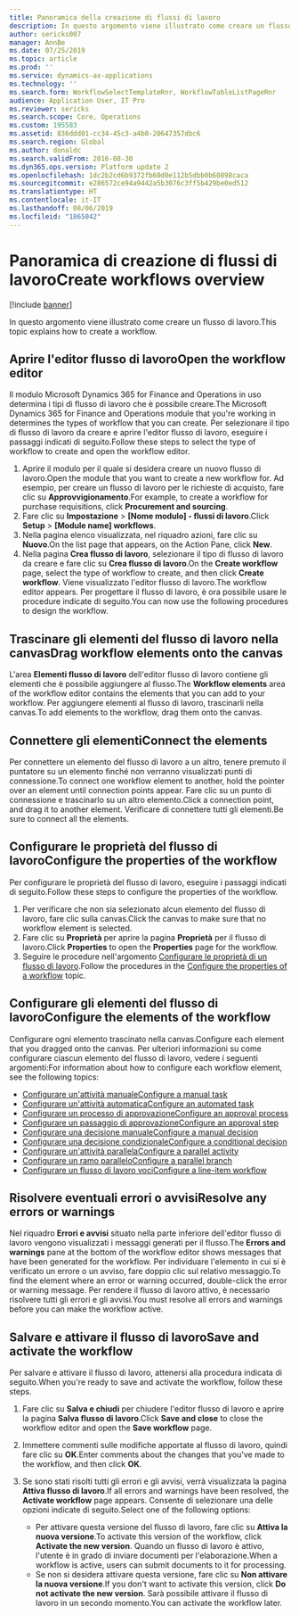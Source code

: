 ```yaml
---
title: Panoramica della creazione di flussi di lavoro
description: In questo argomento viene illustrato come creare un flusso di lavoro.
author: sericks007
manager: AnnBe
ms.date: 07/25/2019
ms.topic: article
ms.prod: ''
ms.service: dynamics-ax-applications
ms.technology: ''
ms.search.form: WorkflowSelectTemplateRnr, WorkflowTableListPageRnr
audience: Application User, IT Pro
ms.reviewer: sericks
ms.search.scope: Core, Operations
ms.custom: 195583
ms.assetid: 836ddd01-cc34-45c3-a4b0-20647357dbc6
ms.search.region: Global
ms.author: donaldc
ms.search.validFrom: 2016-08-30
ms.dyn365.ops.version: Platform update 2
ms.openlocfilehash: 1dc2b2cd6b9372fb60d0e112b5dbb0b60898caca
ms.sourcegitcommit: e286572ce94a9442a5b3076c3ff5b429be0ed512
ms.translationtype: HT
ms.contentlocale: it-IT
ms.lasthandoff: 08/06/2019
ms.locfileid: "1865042"
---
```

# <a name="create-workflows-overview"></a><span data-ttu-id="d09b4-103">Panoramica di creazione di flussi di lavoro</span><span class="sxs-lookup"><span data-stu-id="d09b4-103">Create workflows overview</span></span>

[!include [banner](../includes/banner.md)]

<span data-ttu-id="d09b4-104">In questo argomento viene illustrato come creare un flusso di lavoro.</span><span class="sxs-lookup"><span data-stu-id="d09b4-104">This topic explains how to create a workflow.</span></span>

## <a name="open-the-workflow-editor"></a><span data-ttu-id="d09b4-105">Aprire l'editor flusso di lavoro</span><span class="sxs-lookup"><span data-stu-id="d09b4-105">Open the workflow editor</span></span>

<span data-ttu-id="d09b4-106">Il modulo Microsoft Dynamics 365 for Finance and Operations in uso determina i tipi di flusso di lavoro che è possibile creare.</span><span class="sxs-lookup"><span data-stu-id="d09b4-106">The Microsoft Dynamics 365 for Finance and Operations module that you're working in determines the types of workflow that you can create.</span></span> <span data-ttu-id="d09b4-107">Per selezionare il tipo di flusso di lavoro da creare e aprire l'editor flusso di lavoro, eseguire i passaggi indicati di seguito.</span><span class="sxs-lookup"><span data-stu-id="d09b4-107">Follow these steps to select the type of workflow to create and open the workflow editor.</span></span>

1. <span data-ttu-id="d09b4-108">Aprire il modulo per il quale si desidera creare un nuovo flusso di lavoro.</span><span class="sxs-lookup"><span data-stu-id="d09b4-108">Open the module that you want to create a new workflow for.</span></span> <span data-ttu-id="d09b4-109">Ad esempio, per creare un flusso di lavoro per le richieste di acquisto, fare clic su **Approvvigionamento**.</span><span class="sxs-lookup"><span data-stu-id="d09b4-109">For example, to create a workflow for purchase requisitions, click **Procurement and sourcing**.</span></span>
2. <span data-ttu-id="d09b4-110">Fare clic su **Impostazione** &gt; **\[Nome modulo\] - flussi di lavoro**.</span><span class="sxs-lookup"><span data-stu-id="d09b4-110">Click **Setup** &gt; **\[Module name\] workflows**.</span></span>
3. <span data-ttu-id="d09b4-111">Nella pagina elenco visualizzata, nel riquadro azioni, fare clic su **Nuovo**.</span><span class="sxs-lookup"><span data-stu-id="d09b4-111">On the list page that appears, on the Action Pane, click **New**.</span></span>
4. <span data-ttu-id="d09b4-112">Nella pagina **Crea flusso di lavoro**, selezionare il tipo di flusso di lavoro da creare e fare clic su **Crea flusso di lavoro**.</span><span class="sxs-lookup"><span data-stu-id="d09b4-112">On the **Create workflow** page, select the type of workflow to create, and then click **Create workflow**.</span></span> <span data-ttu-id="d09b4-113">Viene visualizzato l'editor flusso di lavoro.</span><span class="sxs-lookup"><span data-stu-id="d09b4-113">The workflow editor appears.</span></span> <span data-ttu-id="d09b4-114">Per progettare il flusso di lavoro, è ora possibile usare le procedure indicate di seguito.</span><span class="sxs-lookup"><span data-stu-id="d09b4-114">You can now use the following procedures to design the workflow.</span></span>

## <a name="drag-workflow-elements-onto-the-canvas"></a><span data-ttu-id="d09b4-115">Trascinare gli elementi del flusso di lavoro nella canvas</span><span class="sxs-lookup"><span data-stu-id="d09b4-115">Drag workflow elements onto the canvas</span></span>

<span data-ttu-id="d09b4-116">L'area **Elementi flusso di lavoro** dell'editor flusso di lavoro contiene gli elementi che è possibile aggiungere al flusso.</span><span class="sxs-lookup"><span data-stu-id="d09b4-116">The **Workflow elements** area of the workflow editor contains the elements that you can add to your workflow.</span></span> <span data-ttu-id="d09b4-117">Per aggiungere elementi al flusso di lavoro, trascinarli nella canvas.</span><span class="sxs-lookup"><span data-stu-id="d09b4-117">To add elements to the workflow, drag them onto the canvas.</span></span>

## <a name="connect-the-elements"></a><span data-ttu-id="d09b4-118">Connettere gli elementi</span><span class="sxs-lookup"><span data-stu-id="d09b4-118">Connect the elements</span></span>

<span data-ttu-id="d09b4-119">Per connettere un elemento del flusso di lavoro a un altro, tenere premuto il puntatore su un elemento finché non verranno visualizzati punti di connessione.</span><span class="sxs-lookup"><span data-stu-id="d09b4-119">To connect one workflow element to another, hold the pointer over an element until connection points appear.</span></span> <span data-ttu-id="d09b4-120">Fare clic su un punto di connessione e trascinarlo su un altro elemento.</span><span class="sxs-lookup"><span data-stu-id="d09b4-120">Click a connection point, and drag it to another element.</span></span> <span data-ttu-id="d09b4-121">Verificare di connettere tutti gli elementi.</span><span class="sxs-lookup"><span data-stu-id="d09b4-121">Be sure to connect all the elements.</span></span>

## <a name="configure-the-properties-of-the-workflow"></a><span data-ttu-id="d09b4-122">Configurare le proprietà del flusso di lavoro</span><span class="sxs-lookup"><span data-stu-id="d09b4-122">Configure the properties of the workflow</span></span>

<span data-ttu-id="d09b4-123">Per configurare le proprietà del flusso di lavoro, eseguire i passaggi indicati di seguito.</span><span class="sxs-lookup"><span data-stu-id="d09b4-123">Follow these steps to configure the properties of the workflow.</span></span>

1. <span data-ttu-id="d09b4-124">Per verificare che non sia selezionato alcun elemento del flusso di lavoro, fare clic sulla canvas.</span><span class="sxs-lookup"><span data-stu-id="d09b4-124">Click the canvas to make sure that no workflow element is selected.</span></span>
2. <span data-ttu-id="d09b4-125">Fare clic su **Proprietà** per aprire la pagina **Proprietà** per il flusso di lavoro.</span><span class="sxs-lookup"><span data-stu-id="d09b4-125">Click **Properties** to open the **Properties** page for the workflow.</span></span>
3. <span data-ttu-id="d09b4-126">Seguire le procedure nell'argomento [Configurare le proprietà di un flusso di lavoro](configure-workflow-properties.md).</span><span class="sxs-lookup"><span data-stu-id="d09b4-126">Follow the procedures in the [Configure the properties of a workflow](configure-workflow-properties.md) topic.</span></span>

## <a name="configure-the-elements-of-the-workflow"></a><span data-ttu-id="d09b4-127">Configurare gli elementi del flusso di lavoro</span><span class="sxs-lookup"><span data-stu-id="d09b4-127">Configure the elements of the workflow</span></span>

<span data-ttu-id="d09b4-128">Configurare ogni elemento trascinato nella canvas.</span><span class="sxs-lookup"><span data-stu-id="d09b4-128">Configure each element that you dragged onto the canvas.</span></span> <span data-ttu-id="d09b4-129">Per ulteriori informazioni su come configurare ciascun elemento del flusso di lavoro, vedere i seguenti argomenti:</span><span class="sxs-lookup"><span data-stu-id="d09b4-129">For information about how to configure each workflow element, see the following topics:</span></span>

- [<span data-ttu-id="d09b4-130">Configurare un'attività manuale</span><span class="sxs-lookup"><span data-stu-id="d09b4-130">Configure a manual task</span></span>](configure-manual-task-workflow.md)
- [<span data-ttu-id="d09b4-131">Configurare un'attività automatica</span><span class="sxs-lookup"><span data-stu-id="d09b4-131">Configure an automated task</span></span>](configure-automated-task-workflow.md)
- [<span data-ttu-id="d09b4-132">Configurare un processo di approvazione</span><span class="sxs-lookup"><span data-stu-id="d09b4-132">Configure an approval process</span></span>](configure-approval-process-workflow.md)
- [<span data-ttu-id="d09b4-133">Configurare un passaggio di approvazione</span><span class="sxs-lookup"><span data-stu-id="d09b4-133">Configure an approval step</span></span>](configure-approval-step-workflow.md)
- [<span data-ttu-id="d09b4-134">Configurare una decisione manuale</span><span class="sxs-lookup"><span data-stu-id="d09b4-134">Configure a manual decision</span></span>](configure-manual-decision-workflow.md)
- [<span data-ttu-id="d09b4-135">Configurare una decisione condizionale</span><span class="sxs-lookup"><span data-stu-id="d09b4-135">Configure a conditional decision</span></span>](configure-conditional-decision-workflow.md)
- [<span data-ttu-id="d09b4-136">Configurare un'attività parallela</span><span class="sxs-lookup"><span data-stu-id="d09b4-136">Configure a parallel activity</span></span>](configure-parallel-activity-workflow.md)
- [<span data-ttu-id="d09b4-137">Configurare un ramo parallelo</span><span class="sxs-lookup"><span data-stu-id="d09b4-137">Configure a parallel branch</span></span>](configure-parallel-branch-workflow.md)
- [<span data-ttu-id="d09b4-138">Configurare un flusso di lavoro voci</span><span class="sxs-lookup"><span data-stu-id="d09b4-138">Configure a line-item workflow</span></span>](configure-line-item-workflow.md)

## <a name="resolve-any-errors-or-warnings"></a><span data-ttu-id="d09b4-139">Risolvere eventuali errori o avvisi</span><span class="sxs-lookup"><span data-stu-id="d09b4-139">Resolve any errors or warnings</span></span>

<span data-ttu-id="d09b4-140">Nel riquadro **Errori e avvisi** situato nella parte inferiore dell'editor flusso di lavoro vengono visualizzati i messaggi generati per il flusso.</span><span class="sxs-lookup"><span data-stu-id="d09b4-140">The **Errors and warnings** pane at the bottom of the workflow editor shows messages that have been generated for the workflow.</span></span> <span data-ttu-id="d09b4-141">Per individuare l'elemento in cui si è verificato un errore o un avviso, fare doppio clic sul relativo messaggio.</span><span class="sxs-lookup"><span data-stu-id="d09b4-141">To find the element where an error or warning occurred, double-click the error or warning message.</span></span> <span data-ttu-id="d09b4-142">Per rendere il flusso di lavoro attivo, è necessario risolvere tutti gli errori e gli avvisi.</span><span class="sxs-lookup"><span data-stu-id="d09b4-142">You must resolve all errors and warnings before you can make the workflow active.</span></span>

## <a name="save-and-activate-the-workflow"></a><span data-ttu-id="d09b4-143">Salvare e attivare il flusso di lavoro</span><span class="sxs-lookup"><span data-stu-id="d09b4-143">Save and activate the workflow</span></span>

<span data-ttu-id="d09b4-144">Per salvare e attivare il flusso di lavoro, attenersi alla procedura indicata di seguito.</span><span class="sxs-lookup"><span data-stu-id="d09b4-144">When you're ready to save and activate the workflow, follow these steps.</span></span>

1. <span data-ttu-id="d09b4-145">Fare clic su **Salva e chiudi** per chiudere l'editor flusso di lavoro e aprire la pagina **Salva flusso di lavoro**.</span><span class="sxs-lookup"><span data-stu-id="d09b4-145">Click **Save and close** to close the workflow editor and open the **Save workflow** page.</span></span>
2. <span data-ttu-id="d09b4-146">Immettere commenti sulle modifiche apportate al flusso di lavoro, quindi fare clic su **OK**.</span><span class="sxs-lookup"><span data-stu-id="d09b4-146">Enter comments about the changes that you've made to the workflow, and then click **OK**.</span></span>
3. <span data-ttu-id="d09b4-147">Se sono stati risolti tutti gli errori e gli avvisi, verrà visualizzata la pagina **Attiva flusso di lavoro**.</span><span class="sxs-lookup"><span data-stu-id="d09b4-147">If all errors and warnings have been resolved, the **Activate workflow** page appears.</span></span> <span data-ttu-id="d09b4-148">Consente di selezionare una delle opzioni indicate di seguito.</span><span class="sxs-lookup"><span data-stu-id="d09b4-148">Select one of the following options:</span></span>

    - <span data-ttu-id="d09b4-149">Per attivare questa versione del flusso di lavoro, fare clic su **Attiva la nuova versione**.</span><span class="sxs-lookup"><span data-stu-id="d09b4-149">To activate this version of the workflow, click **Activate the new version**.</span></span> <span data-ttu-id="d09b4-150">Quando un flusso di lavoro è attivo, l'utente è in grado di inviare documenti per l'elaborazione.</span><span class="sxs-lookup"><span data-stu-id="d09b4-150">When a workflow is active, users can submit documents to it for processing.</span></span>
    - <span data-ttu-id="d09b4-151">Se non si desidera attivare questa versione, fare clic su **Non attivare la nuova versione**.</span><span class="sxs-lookup"><span data-stu-id="d09b4-151">If you don't want to activate this version, click **Do not activate the new version**.</span></span> <span data-ttu-id="d09b4-152">Sarà possibile attivare il flusso di lavoro in un secondo momento.</span><span class="sxs-lookup"><span data-stu-id="d09b4-152">You can activate the workflow later.</span></span>
